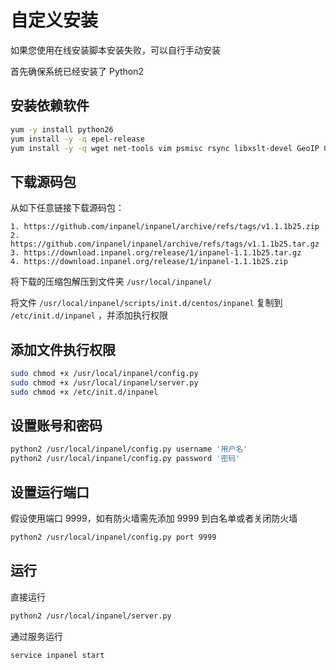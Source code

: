 # 自定义安装

如果您使用在线安装脚本安装失败，可以自行手动安装

首先确保系统已经安装了 Python2

## 安装依赖软件

```sh
yum -y install python26
yum install -y -q epel-release
yum install -y -q wget net-tools vim psmisc rsync libxslt-devel GeoIP GeoIP-devel gd gd-devel
```

## 下载源码包

从如下任意链接下载源码包：

```
1. https://github.com/inpanel/inpanel/archive/refs/tags/v1.1.1b25.zip
2. https://github.com/inpanel/inpanel/archive/refs/tags/v1.1.1b25.tar.gz
3. https://download.inpanel.org/release/1/inpanel-1.1.1b25.tar.gz
4. https://download.inpanel.org/release/1/inpanel-1.1.1b25.zip
```

将下载的压缩包解压到文件夹 `/usr/local/inpanel/`

将文件 `/usr/local/inpanel/scripts/init.d/centos/inpanel` 复制到 `/etc/init.d/inpanel` ，并添加执行权限

## 添加文件执行权限

```sh
sudo chmod +x /usr/local/inpanel/config.py
sudo chmod +x /usr/local/inpanel/server.py
sudo chmod +x /etc/init.d/inpanel
```

## 设置账号和密码

```sh
python2 /usr/local/inpanel/config.py username '用户名'
python2 /usr/local/inpanel/config.py password '密码'
```

## 设置运行端口

假设使用端口 9999，如有防火墙需先添加 9999 到白名单或者关闭防火墙

```sh
python2 /usr/local/inpanel/config.py port 9999
```

## 运行

直接运行

```sh
python2 /usr/local/inpanel/server.py
```

通过服务运行

```sh
service inpanel start
```
